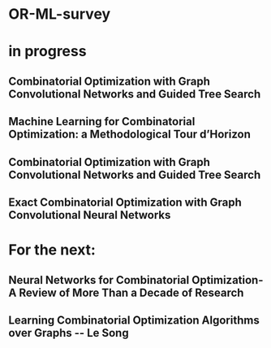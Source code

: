 # OR-ML-survey
# in progress
## Combinatorial Optimization with Graph Convolutional Networks and Guided Tree Search
## Machine Learning for Combinatorial Optimization: a Methodological Tour d’Horizon
## Combinatorial Optimization with Graph Convolutional Networks and Guided Tree Search
## Exact Combinatorial Optimization with Graph Convolutional Neural Networks
# For the next:
## Neural Networks for Combinatorial Optimization- A Review of More Than a Decade of Research
## Learning Combinatorial Optimization Algorithms over Graphs -- Le Song
